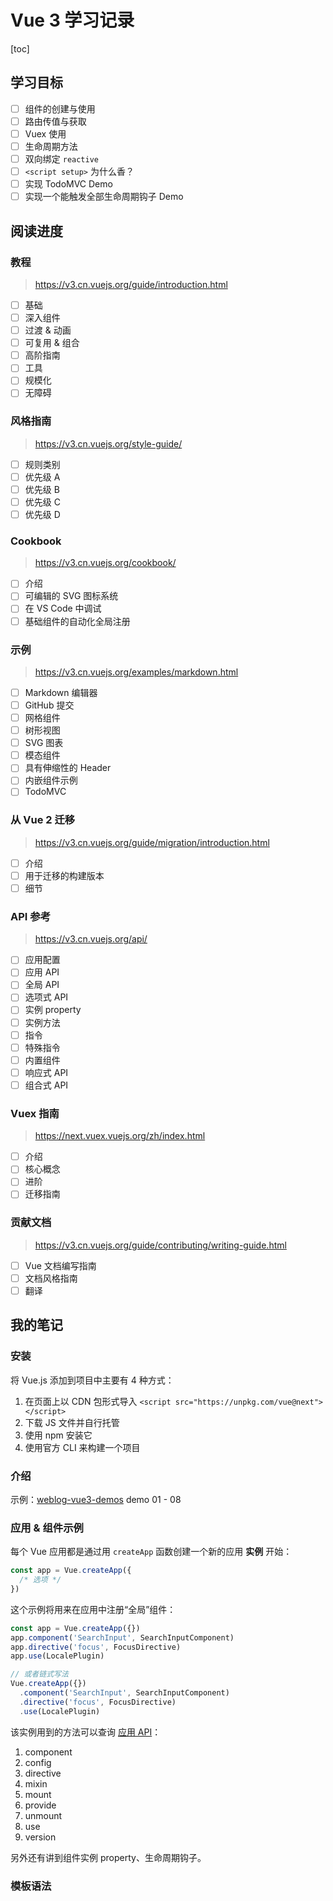 # Vue 3 学习记录

[toc]

## 学习目标

- [ ] 组件的创建与使用
- [ ] 路由传值与获取
- [ ] Vuex 使用
- [ ] 生命周期方法
- [ ] 双向绑定 `reactive`
- [ ] `<script setup>` 为什么香？
- [ ] 实现 TodoMVC Demo
- [ ] 实现一个能触发全部生命周期钩子 Demo

## 阅读进度

### 教程

> https://v3.cn.vuejs.org/guide/introduction.html

- [ ] 基础
- [ ] 深入组件
- [ ] 过渡 & 动画
- [ ] 可复用 & 组合
- [ ] 高阶指南
- [ ] 工具
- [ ] 规模化
- [ ] 无障碍

### 风格指南

> https://v3.cn.vuejs.org/style-guide/

- [ ] 规则类别
- [ ] 优先级 A
- [ ] 优先级 B
- [ ] 优先级 C
- [ ] 优先级 D

### Cookbook

> https://v3.cn.vuejs.org/cookbook/

- [ ] 介绍
- [ ] 可编辑的 SVG 图标系统
- [ ] 在 VS Code 中调试
- [ ] 基础组件的自动化全局注册

### 示例

> https://v3.cn.vuejs.org/examples/markdown.html

- [ ] Markdown 编辑器
- [ ] GitHub 提交
- [ ] 网格组件
- [ ] 树形视图
- [ ] SVG 图表
- [ ] 模态组件
- [ ] 具有伸缩性的 Header
- [ ] 内嵌组件示例
- [ ] TodoMVC

### 从 Vue 2 迁移

> https://v3.cn.vuejs.org/guide/migration/introduction.html

- [ ] 介绍
- [ ] 用于迁移的构建版本
- [ ] 细节

### API 参考

> https://v3.cn.vuejs.org/api/

- [ ] 应用配置
- [ ] 应用 API
- [ ] 全局 API
- [ ] 选项式 API
- [ ] 实例 property
- [ ] 实例方法
- [ ] 指令
- [ ] 特殊指令
- [ ] 内置组件
- [ ] 响应式 API
- [ ] 组合式 API

### Vuex 指南

> https://next.vuex.vuejs.org/zh/index.html

- [ ] 介绍
- [ ] 核心概念
- [ ] 进阶
- [ ] 迁移指南

### 贡献文档

> https://v3.cn.vuejs.org/guide/contributing/writing-guide.html

- [ ] Vue 文档编写指南
- [ ] 文档风格指南
- [ ] 翻译

## 我的笔记

### 安装

将 Vue.js 添加到项目中主要有 4 种方式：

1. 在页面上以 CDN 包形式导入 `<script src="https://unpkg.com/vue@next"></script>`
2. 下载 JS 文件并自行托管
3. 使用 npm 安装它
4. 使用官方 CLI 来构建一个项目

### 介绍

示例：[weblog-vue3-demos](https://github.com/xiezipei/weblog-vue3-demos) demo 01 - 08

### 应用 & 组件示例

每个 Vue 应用都是通过用 `createApp` 函数创建一个新的应用 **实例** 开始：

```js
const app = Vue.createApp({
  /* 选项 */
})
```

这个示例将用来在应用中注册“全局”组件：

```js
const app = Vue.createApp({})
app.component('SearchInput', SearchInputComponent)
app.directive('focus', FocusDirective)
app.use(LocalePlugin)

// 或者链式写法
Vue.createApp({})
  .component('SearchInput', SearchInputComponent)
  .directive('focus', FocusDirective)
  .use(LocalePlugin)
```

该实例用到的方法可以查询 [应用 API](https://v3.cn.vuejs.org/api/application-api.html)：

1. component
2. config
3. directive
4. mixin
5. mount
6. provide
7. unmount
8. use
9. version

另外还有讲到组件实例 property、生命周期钩子。

### 模板语法